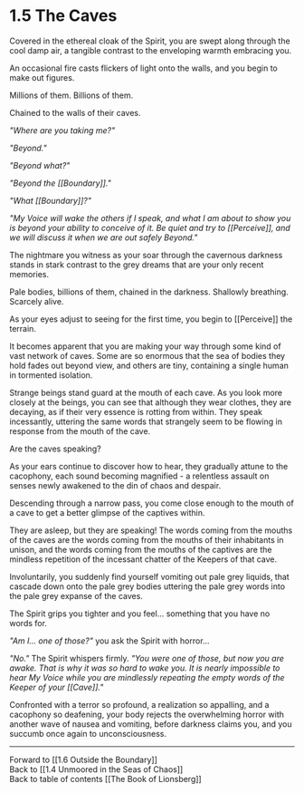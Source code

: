 # 1.5 The Caves

Covered in the ethereal cloak of the Spirit, you are swept along through the cool damp air, a tangible contrast to the enveloping warmth embracing you. 

An occasional fire casts flickers of light onto the walls, and you begin to make out figures. 

Millions of them. Billions of them. 

Chained to the walls of their caves. 

_"Where are you taking me?"_

_"Beyond."_

_"Beyond what?"_

_"Beyond the [[Boundary]]."_

_"What [[Boundary]]?"_

_"My Voice will wake the others if I speak, and what I am about to show you is beyond your ability to conceive of it. Be quiet and try to [[Perceive]], and we will discuss it when we are out safely Beyond."_

The nightmare you witness as your soar through the cavernous darkness stands in stark contrast to the grey dreams that are your only recent memories. 

Pale bodies, billions of them, chained in the darkness. Shallowly breathing. Scarcely alive. 

As your eyes adjust to seeing for the first time, you begin to [[Perceive]] the terrain. 

It becomes apparent that you are making your way through some kind of vast network of caves. Some are so enormous that the sea of bodies they hold fades out beyond view, and others are tiny, containing a single human in tormented isolation. 

Strange beings stand guard at the mouth of each cave. As you look more closely at the beings, you can see that although they wear clothes, they are decaying, as if their very essence is rotting from within. They speak incessantly, uttering the same words that strangely seem to be flowing in response from the mouth of the cave. 

Are the caves speaking? 

As your ears continue to discover how to hear, they gradually attune to the cacophony, each sound becoming magnified - a relentless assault on senses newly awakened to the din of chaos and despair.

Descending through a narrow pass, you come close enough to the mouth of a cave to get a better glimpse of the captives within. 

They are asleep, but they are speaking! The words coming from the mouths of the caves are the words coming from the mouths of their inhabitants in unison, and the words coming from the mouths of the captives are the mindless repetition of the incessant chatter of the Keepers of that cave. 

Involuntarily, you suddenly find yourself vomiting out pale grey liquids, that cascade down onto the pale grey bodies uttering the pale grey words into the pale grey expanse of the caves.

The Spirit grips you tighter and you feel... something that you have no words for. 

_"Am I... one of those?"_ you ask the Spirit with horror...

_"No."_ The Spirit whispers firmly. _"You were one of those, but now you are awake. That is why it was so hard to wake you. It is nearly impossible to hear My Voice while you are mindlessly repeating the empty words of the Keeper of your [[Cave]]."_

Confronted with a terror so profound, a realization so appalling, and a cacophony so deafening, your body rejects the overwhelming horror with another wave of nausea and vomiting, before darkness claims you, and you succumb once again to unconsciousness.

___

Forward to [[1.6 Outside the Boundary]]  
Back to [[1.4 Unmoored in the Seas of Chaos]]  
Back to table of contents [[The Book of Lionsberg]]  
